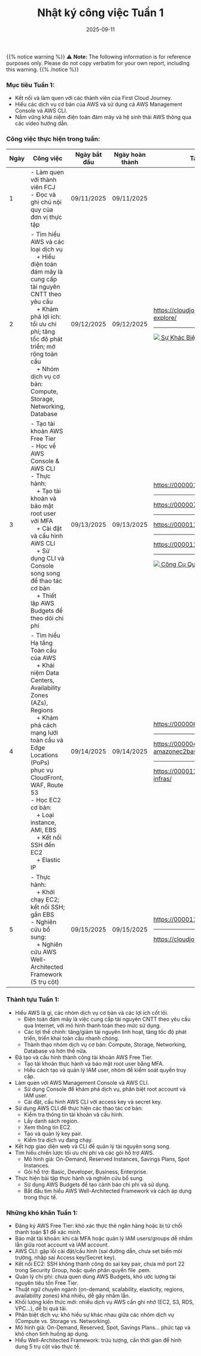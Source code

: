 ﻿---
title: "Nhật ký công việc Tuần 1"
date: 2025-09-11
weight: 1
chapter: false
pre: " <b> 1.1. </b> "
---
{{% notice warning %}}
⚠️ **Note:** The following information is for reference purposes only. Please do not copy verbatim for your own report, including this warning.
{{% /notice %}}

### Mục tiêu Tuần 1:

* Kết nối và làm quen với các thành viên của First Cloud Journey.
* Hiểu các dịch vụ cơ bản của AWS và sử dụng cả AWS Management Console và AWS CLI.
* Nắm vững khái niệm điện toán đám mây và hệ sinh thái AWS thông qua các video hướng dẫn.

### Công việc thực hiện trong tuần:

| Ngày | Công việc                                                                                                                                                                                                                         | Ngày bắt đầu | Ngày hoàn thành | Tài liệu tham khảo                                                                                                                                               |
|------|-----------------------------------------------------------------------------------------------------------------------------------------------------------------------------------------------------------------------------------|--------------|-----------------|------------------------------------------------------------------------------------------------------------------------------------------------------------------|
| 1    | - Làm quen với thành viên FCJ<br>- Đọc và ghi chú nội quy của đơn vị thực tập                                                                                                                                                     | 09/11/2025   | 09/11/2025      |                                                                                                                                                                  |
| 2    | - Tìm hiểu AWS và các loại dịch vụ<br>&emsp;+ Hiểu điện toán đám mây là cung cấp tài nguyên CNTT theo yêu cầu<br>&emsp;+ Khám phá lợi ích: tối ưu chi phí; tăng tốc độ phát triển; mở rộng toàn cầu<br>&emsp;+ Nhóm dịch vụ cơ bản: Compute, Storage, Networking, Database | 09/12/2025   | 09/12/2025      | https://cloudjourney.awsstudygroup.com/1-explore/   <hr> <a href="image1.png" target="_blank"><img src="/images/image1.png"> Sự Khác Biệt Của AWS</a>                                                                                                             |
| 3    | - Tạo tài khoản AWS Free Tier<br>- Học về AWS Console & AWS CLI<br>- Thực hành:<br>&emsp;+ Tạo tài khoản và bảo mật root user với MFA<br>&emsp;+ Cài đặt và cấu hình AWS CLI<br>&emsp;+ Sử dụng CLI và Console song song để thao tác cơ bản<br>&emsp;+ Thiết lập AWS Budgets để theo dõi chi phí | 09/13/2025   | 09/13/2025      | https://000001.awsstudygroup.com/ <hr> https://000007.awsstudygroup.com/ <hr> https://000011.awsstudygroup.com/   <hr>  https://000011.awsstudygroup.com/ <hr> <a href="image2.png" target="_blank"><img src="/images/image2.png"> Công Cụ Quản Lý AWS Services</a>                                               |
| 4    | - Tìm hiểu Hạ tầng Toàn cầu của AWS<br>&emsp;+ Khái niệm Data Centers, Availability Zones (AZs), Regions<br>&emsp;+ Khám phá cách mạng lưới toàn cầu và Edge Locations (PoPs) phục vụ CloudFront, WAF, Route 53<br>- Học EC2 cơ bản:<br>&emsp;+ Loại instance, AMI, EBS<br>&emsp;+ Kết nối SSH đến EC2<br>&emsp;+ Elastic IP | 09/14/2025   | 09/14/2025      | https://000006.awsstudygroup.com/ <hr> https://000004.awsstudygroup.com/5-amazonec2basic/ <hr> https://000011.awsstudygroup.com/4-infras/                       |
| 5    | - Thực hành:<br>&emsp;+ Khởi chạy EC2; kết nối SSH; gắn EBS<br>- Nghiên cứu bổ sung:<br>&emsp;+ Nghiên cứu AWS Well-Architected Framework (5 trụ cột)                                                                             | 09/15/2025   | 09/15/2025      | https://000011.awsstudygroup.com <hr> https://cloudjourney.awsstudygroup.com/                                                                                   |

### Thành tựu Tuần 1:

* Hiểu AWS là gì, các nhóm dịch vụ cơ bản và các lợi ích cốt lõi.
  * Điện toán đám mây là việc cung cấp tài nguyên CNTT theo yêu cầu qua Internet, với mô hình thanh toán theo mức sử dụng.
  * Các lợi thế chính: tăng/giảm tài nguyên linh hoạt, tăng tốc độ phát triển, triển khai toàn cầu nhanh chóng.
  * Thành thạo nhóm dịch vụ cơ bản: Compute, Storage, Networking, Database và hơn thế nữa.
* Đã tạo và cấu hình thành công tài khoản AWS Free Tier.
  * Tạo tài khoản thực hành và bảo mật root user bằng MFA.
  * Hiểu cách tạo và quản lý IAM user, nhóm để kiểm soát quyền truy cập.
* Làm quen với AWS Management Console và AWS CLI.
  * Sử dụng Console để khám phá dịch vụ, phân biệt root account và IAM user.
  * Cài đặt, cấu hình AWS CLI với access key và secret key.
* Sử dụng AWS CLI để thực hiện các thao tác cơ bản:
  * Kiểm tra thông tin tài khoản và cấu hình.
  * Lấy danh sách region.
  * Xem thông tin EC2.
  * Tạo và quản lý key pair.
  * Kiểm tra dịch vụ đang chạy.
* Kết hợp giao diện web và CLI để quản lý tài nguyên song song.
* Tìm hiểu chiến lược tối ưu chi phí và các gói hỗ trợ AWS.
  * Mô hình giá: On-Demand, Reserved Instances, Savings Plans, Spot Instances.
  * Gói hỗ trợ: Basic, Developer, Business, Enterprise.
* Thực hiện bài tập thực hành và nghiên cứu bổ sung.
  * Sử dụng AWS Budgets để tạo cảnh báo chi phí và sử dụng.
  * Bắt đầu tìm hiểu AWS Well-Architected Framework và cách áp dụng trong thực tế.

### Những khó khăn Tuần 1:

  * Đăng ký AWS Free Tier: khó xác thực thẻ ngân hàng hoặc bị từ chối thanh toán $1 để xác minh.  
  * Bảo mật tài khoản: khi cài MFA hoặc quản lý IAM users/groups dễ nhầm lẫn giữa root account và IAM account.  
  * AWS CLI: gặp lỗi cài đặt/cấu hình (sai đường dẫn, chưa set biến môi trường, nhập sai Access key/Secret key).  
  * Kết nối EC2: SSH không thành công do sai key pair, chưa mở port 22 trong Security Group, hoặc quên phân quyền file .pem.  
  * Quản lý chi phí: chưa quen dùng AWS Budgets, khó ước lượng tài nguyên tiêu tốn Free Tier.  
  * Thuật ngữ chuyên ngành (on-demand, scalability, elasticity, regions, availability zones) khá nhiều, dễ gây nhầm lẫn.  
  * Khối lượng kiến thức mới: nhiều dịch vụ AWS cần ghi nhớ (EC2, S3, RDS, VPC…), dễ bị quá tải.  
  * Phân biệt dịch vụ: khó hiểu sự khác nhau giữa các nhóm dịch vụ (Compute vs. Storage vs. Networking).  
  * Mô hình giá: On-Demand, Reserved, Spot, Savings Plans… phức tạp và khó chọn tình huống áp dụng.  
  * Hiểu Well-Architected Framework: trừu tượng, cần thời gian để hình dung 5 trụ cột vào thực tế.  